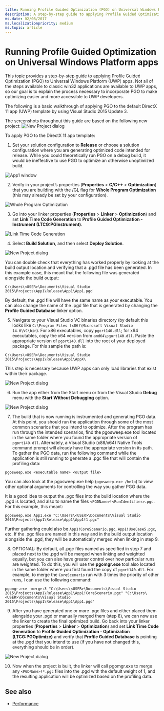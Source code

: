 ```yaml
---
title: Running Profile Guided Optimization (PGO) on Universal Windows Platform (UWP) apps
description: A step-by-step guide to applying Profile Guided Optimization (PGO) to Universal Windows Platform (UWP) apps.
ms.date: 02/08/2017
ms.localizationpriority: medium
ms.topic: article
---
```

# Running Profile Guided Optimization on Universal Windows Platform apps 
 
This topic provides a step-by-step guide to applying Profile Guided Optimization (PGO) to Universal Windows Platform (UWP) apps. Not all of the steps available to classic win32 applications are available to UWP apps, so our goal is to explain the process necessary to incorporate PGO to make optimizing easier and more accessible to UWP developers.

The following is a basic walkthrough of applying PGO to the default DirectX 11 app (UWP) template by using Visual Studio 2015 Update 3.
 
The screenshots throughout this guide are based on the following new project:
![New Project dialog](images/pgo-001.png)

To apply PGO to the DirectX 11 app template:

1. Set your solution configuration to **Release** or choose a solution configuration where you are generating optimized code intended for release. While you could theoretically run PGO on a debug build, it would be ineffective to use PGO to optimize an otherwise unoptimized build. 
 
 ![App1 window](images/pgo-002.png)
 
2. Verify in your project’s properties (**Properties** > **C/C++** > **Optimization**) that you are building with the /GL flag for **Whole Program Optimization** (this may already be set by your configuration).

 ![Whole Program Optimization](images/pgo-003.png)

3. Go into your linker properties (**Properties** > **Linker** > **Optimization**) and set **Link Time Code Generation** to **Profile Guided Optimization - Instrument (LTCG:PGInstrument)**.
 
 ![Link Time Code Generation](images/pgo-004.png)

4. Select **Build Solution**, and then select **Deploy Solution**. 

 ![New Project dialog](images/pgo-005.png)
 
 You can double check that everything has worked properly by looking at the build output location and verifying that a .pgd file has been generated. In this example case, this meant that the following file was generated alongside the build output:
 
 `C:\Users\<USER>\Documents\Visual Studio 2015\Projects\App1\Release\App1\App1.pgd`

 By default, the .pgd file will have the same name as your executable. You can also change the name of the .pgd file that is generated by changing the **Profile Guided Database** linker option. 
 
5. Navigate to your Visual Studio VC binaries directory (by default this looks like `C:\Program Files (x86)\Microsoft Visual Studio 14.0\VC\bin`). For x86 executables, copy `pgort140.dll`; for x64 executables, copy the x64 version from `amd64\pgort140.dll`. Paste the appropriate version of `pgort140.dll` into the root of your deployed package. For this sample the path is:

 `C:\Users\<USER>\Documents\Visual Studio 2015\Projects\App1\Release\App1\AppX\`

 This step is necessary because UWP apps can only load libraries that exist within their package.

 ![New Project dialog](images/pgo-006.png)
 
6. Run the app either from the Start menu or from the Visual Studio **Debug** menu with the **Start Without Debugging** option. 

 ![New Project dialog](images/pgo-007.png)
 
7. The build that is now running is instrumented and generating PGO data. At this point, you should run the application through some of the most common scenarios that you intend to optimize. After the program has run through the intended scenarios, find the pgosweep.exe tool located in the same folder where you found the appropriate version of `pgort140.dll`. Alternately, a Visual Studio (x86/x64) Native Tools command prompt will already have the appropriate version in its path. To gather the PGO data, run the following command while the application is still running to generate a .pgc file that will contain the profiling data:
 
  `pgosweep.exe <executable name> <output file>` 
 
  You can also look at the pgosweep.exe help (`pgosweep.exe /help`) to view other optional arguments for controlling the way you gather PGO data.
 
  It is a good idea to output the .pgc files into the build location where the .pgd is located, and also to name the files `<PGDName>!<RunIdentifier>.pgc`. For this example, this meant:
 
  ```
  pgosweep.exe App1.exe "C:\Users\<USER>\Documents\Visual Studio 2015\Projects\App1\Release\App1\App1!1.pgc"
  ```
 
  Further gathering could also be `App1!CoreScenario.pgc`, `App1!UseCase5.pgc`, etc. If the .pgc files are named in this way and in the build output location alongside the .pgd, they will be automatically merged when linking in step 9.
 
8. OPTIONAL: By default, all .pgc files named as specified in step 7 and placed next to the .pgd will be merged when linking and weighted equally, but you can also have greater control over how particular runs are weighted. To do this, you will use the **pgomgr.exe** tool also located in the same folder where you first found the copy of `pgort140.dll`. For example, to merge the `CoreScenario` run with 3 times the priority of other runs, I can use the following command:
 
 ```
 pgomgr.exe -merge:3 "C:\Users\<USER>\Documents\Visual Studio 2015\Projects\App1\Release\App1\App1!CoreScenario.pgc" "C:\Users\<USER>\Documents\Visual Studio 2015\Projects\App1\Release\App1\App1.pgd"
 ```
 
9. After you have generated one or more .pgc files and either placed them alongside your .pgd or manually merged them (step 8), we can now use the linker to create the final optimized build. Go back into your linker properties (**Properties** > **Linker** > **Optimization**) and set **Link Time Code Generation** to **Profile Guided Optimization - Optimization (LTCG:PGOptimize)** and verify that **Profile Guided Database** is pointing at the .pgd that you intend to use (if you have not changed this, everything should be in order).

 ![New Project dialog](images/pgo-009.png)
 
10. Now when the project is built, the linker will call pgomgr.exe to merge any `<PGDName>!*.pgc` files into the .pgd with the default weight of 1, and the resulting application will be optimized based on the profiling data.

## See also
- [Performance](performance-and-xaml-ui.md)

 

